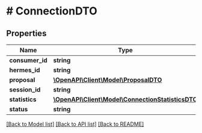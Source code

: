# # ConnectionDTO

## Properties

Name | Type | Description | Notes
------------ | ------------- | ------------- | -------------
**consumer_id** | **string** |  | [optional]
**hermes_id** | **string** |  | [optional]
**proposal** | [**\OpenAPI\Client\Model\ProposalDTO**](ProposalDTO.md) |  | [optional]
**session_id** | **string** |  | [optional]
**statistics** | [**\OpenAPI\Client\Model\ConnectionStatisticsDTO**](ConnectionStatisticsDTO.md) |  | [optional]
**status** | **string** |  | [optional]

[[Back to Model list]](../../README.md#models) [[Back to API list]](../../README.md#endpoints) [[Back to README]](../../README.md)
